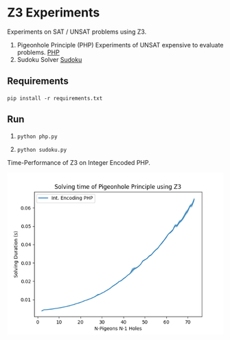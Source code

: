 # Z3 Experiments

Experiments on SAT / UNSAT problems using Z3.

1. Pigeonhole Principle (PHP) Experiments of UNSAT expensive to evaluate problems. [PHP](php.py)
2. Sudoku Solver [Sudoku](sudoku.py)

## Requirements

`pip install -r requirements.txt`

## Run

1. `python php.py`

2. `python sudoku.py`

Time-Performance of Z3 on Integer Encoded PHP.

![evaluation](assets/evaluation.png)
